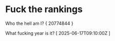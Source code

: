 # Fuck the rankings

Who the hell am I?
{ 20774844 }

What fucking year is it?
[ 2025-06-17T09:10:00Z ]
